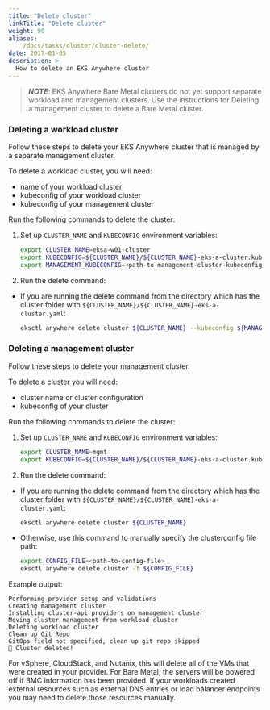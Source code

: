 ```yaml
---
title: "Delete cluster"
linkTitle: "Delete cluster"
weight: 90
aliases:
    /docs/tasks/cluster/cluster-delete/
date: 2017-01-05
description: >
  How to delete an EKS Anywhere cluster
---
```


>**_NOTE_**: EKS Anywhere Bare Metal clusters do not yet support separate workload and management clusters. Use the instructions for Deleting a management cluster to delete a Bare Metal cluster.
>

### Deleting a workload cluster

Follow these steps to delete your EKS Anywhere cluster that is managed by a separate management cluster.

To delete a workload cluster, you will need:
- name of your workload cluster
- kubeconfig of your workload cluster
- kubeconfig of your management cluster

Run the following commands to delete the cluster:

1. Set up `CLUSTER_NAME` and `KUBECONFIG` environment variables:
    ```bash
    export CLUSTER_NAME=eksa-w01-cluster
    export KUBECONFIG=${CLUSTER_NAME}/${CLUSTER_NAME}-eks-a-cluster.kubeconfig
    export MANAGEMENT_KUBECONFIG=<path-to-management-cluster-kubeconfig>
    ```

2. Run the delete command:
- If you are running the delete command from the directory which has the cluster folder with `${CLUSTER_NAME}/${CLUSTER_NAME}-eks-a-cluster.yaml`:

  ```bash
  eksctl anywhere delete cluster ${CLUSTER_NAME} --kubeconfig ${MANAGEMENT_KUBECONFIG}
  ```

### Deleting a management cluster

Follow these steps to delete your management cluster.

To delete a cluster you will need:
- cluster name or cluster configuration 
- kubeconfig of your cluster

Run the following commands to delete the cluster:

1. Set up `CLUSTER_NAME` and `KUBECONFIG` environment variables:
    ```bash
    export CLUSTER_NAME=mgmt
    export KUBECONFIG=${CLUSTER_NAME}/${CLUSTER_NAME}-eks-a-cluster.kubeconfig
    ```

2. Run the delete command:
- If you are running the delete command from the directory which has the cluster folder with `${CLUSTER_NAME}/${CLUSTER_NAME}-eks-a-cluster.yaml`:

  ```bash
  eksctl anywhere delete cluster ${CLUSTER_NAME}
  ```

- Otherwise, use this command to manually specify the clusterconfig file path:
  ```bash
  export CONFIG_FILE=<path-to-config-file>
  eksctl anywhere delete cluster -f ${CONFIG_FILE}
  ```

Example output:
```
Performing provider setup and validations
Creating management cluster
Installing cluster-api providers on management cluster
Moving cluster management from workload cluster
Deleting workload cluster
Clean up Git Repo
GitOps field not specified, clean up git repo skipped
🎉 Cluster deleted!
```

For vSphere, CloudStack, and Nutanix, this will delete all of the VMs that were created in your provider.
For Bare Metal, the servers will be powered off if BMC information has been provided.
If your workloads created external resources such as external DNS entries or load balancer endpoints you may need to delete those resources manually.
